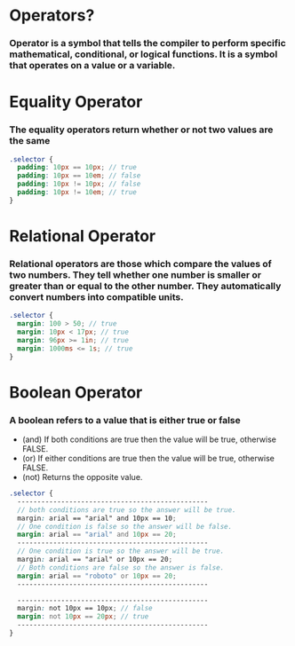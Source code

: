 # Operators?

### Operator is a symbol that tells the compiler to perform specific mathematical, conditional, or logical functions. It is a symbol that operates on a value or a variable.

# Equality Operator

### The equality operators return whether or not two values are the same

```scss
.selector {
  padding: 10px == 10px; // true
  padding: 10px == 10em; // false
  padding: 10px != 10px; // false
  padding: 10px != 10em; // true
}
```

# Relational Operator

### Relational operators are those which compare the values of two numbers. They tell whether one number is smaller or greater than or equal to the other number. They automatically convert numbers into compatible units.

```scss
.selector {
  margin: 100 > 50; // true
  margin: 10px < 17px; // true
  margin: 96px >= 1in; // true
  margin: 1000ms <= 1s; // true
}
```

# Boolean Operator

### A boolean refers to a value that is either true or false

- (and) If both conditions are true then the value will be true, otherwise FALSE.
- (or) If either conditions are true then the value will be true, otherwise FALSE.
- (not) Returns the opposite value.

```scss
.selector {
  ------------------------------------------------
  // both conditions are true so the answer will be true.
  margin: arial == "arial" and 10px == 10;
  // One condition is false so the answer will be false.
  margin: arial == "arial" and 10px == 20;
  ------------------------------------------------
  // One condition is true so the answer will be true.
  margin: arial == "arial" or 10px == 20;
  // Both conditions are false so the answer is false.
  margin: arial == "roboto" or 10px == 20;
  ------------------------------------------------

  ------------------------------------------------
  margin: not 10px == 10px; // false
  margin: not 10px == 20px; // true
  ------------------------------------------------
}
```
